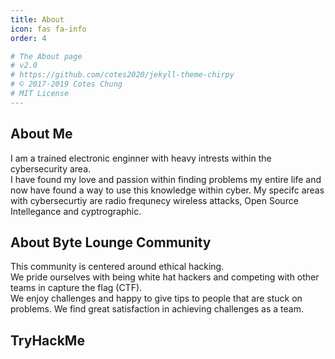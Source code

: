```yaml
---
title: About
icon: fas fa-info
order: 4

# The About page
# v2.0
# https://github.com/cotes2020/jekyll-theme-chirpy
# © 2017-2019 Cotes Chung
# MIT License
---
```



## About Me
I am a trained electronic enginner with heavy intrests within the cybersecurity area.  
I have found my love and passion within finding problems my entire life and now have found a way to use this knowledge within cyber.
My specifc areas with cybersecurtiy are radio frequnecy wireless attacks, Open Source Intellegance and cyptrographic.  

## About Byte Lounge Community
This community is centered around ethical hacking.  
We pride ourselves with being white hat hackers and competing with other teams in capture the flag (CTF).  
We enjoy challenges and happy to give tips to people that are stuck on problems.
We find great satisfaction in achieving challenges as a team.

## TryHackMe
<script src="https://tryhackme.com/badge/842"></script>  